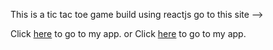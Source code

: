 This is a tic tac toe game build using reactjs 
go to this site --> 

Click [here](http://localhost:3000) to go to my app. or
Click [here]( http://192.168.242.227:3000) to go to my app.
